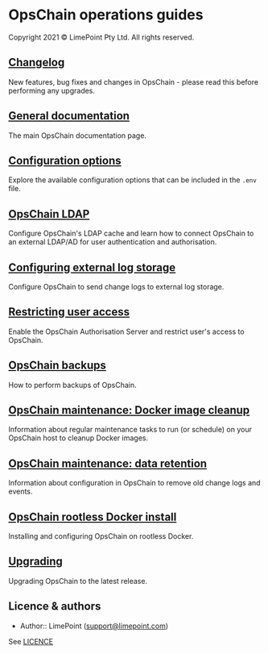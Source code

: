 # OpsChain operations guides

Copyright 2021 © LimePoint Pty Ltd. All rights reserved.

## [Changelog](../../CHANGELOG.md)

New features, bug fixes and changes in OpsChain - please read this before performing any upgrades.

## [General documentation](../)

The main OpsChain documentation page.

## [Configuration options](configuring_opschain.md)

Explore the available configuration options that can be included in the `.env` file.

## [OpsChain LDAP](opschain_ldap.md)

Configure OpsChain's LDAP cache and learn how to connect OpsChain to an external LDAP/AD for user authentication and authorisation.

## [Configuring external log storage](log_forwarding.md)

Configure OpsChain to send change logs to external log storage.

## [Restricting user access](restricting_user_access.md)

Enable the OpsChain Authorisation Server and restrict user's access to OpsChain.

## [OpsChain backups](backups.md)

How to perform backups of OpsChain.

## [OpsChain maintenance: Docker image cleanup](docker_image_cleanup.md)

Information about regular maintenance tasks to run (or schedule) on your OpsChain host to cleanup Docker images.

## [OpsChain maintenance: data retention](data_retention.md)

Information about configuration in OpsChain to remove old change logs and events.

## [OpsChain rootless Docker install](rootless_install.md)

Installing and configuring OpsChain on rootless Docker.

## [Upgrading](upgrading.md)

Upgrading OpsChain to the latest release.

## Licence & authors

- Author:: LimePoint (support@limepoint.com)

See [LICENCE](../../LICENCE)
